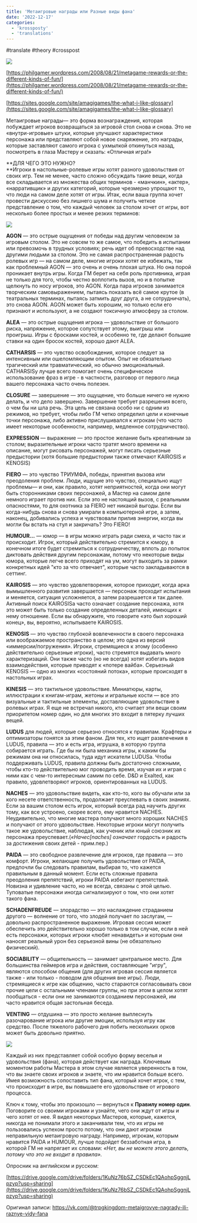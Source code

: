 ```yaml
---
title: 'Метаигровые награды или Разные виды фана'
date: '2022-12-17'
categories:
  - 'krossposty'
  - 'translations'
---
```


#translate #theory #crosspost

![](https://cyborgsandmages.com/wp-content/uploads/2022/12/121722_1833_1.png)

[https://philgamer.wordpress.com/2008/08/21/metagame-rewards-or-the-different-kinds-of-fun/](https://philgamer.wordpress.com/2008/08/21/metagame-rewards-or-the-different-kinds-of-fun/)

[https://sites.google.com/site/amagigames/the-what-i-like-glossary](https://sites.google.com/site/amagigames/the-what-i-like-glossary)

Метаигровые награды— это форма вознаграждения, которая побуждает игроков возвращаться за игровой стол снова и снова. Это не «внутри-игровые» штуки, которые улучшают характеристики персонажа или представляют собой новое снаряжение, это награды, которые заставляют самого игрока с ухмылкой откинуться назад, посмотреть в глаза Мастеру и сказать: «Отличная игра!»

**ДЛЯ ЧЕГО ЭТО НУЖНО?  
**Игроки в настольные-ролевые игры хотят разного удовольствия от своих игр. Тем не менее, часто сложно обсуждать такие вещи, когда все складывается из множества общих терминов - «манчкин», «актер», «нарративщик» и других категорий, которые чрезмерно упрощают то, что люди на самом деле хотят от игры. Итак, если ваша группа хочет провести дискуссию без лишнего шума и получить четкое представление о том, что каждый человек за столом хочет от игры, вот несколько более простых и менее резких терминов:

![](https://cyborgsandmages.com/wp-content/uploads/2022/12/121722_1833_2.png)

**AGON** — это острые ощущения от победы над другим человеком за игровым столом. Это не совсем то же самое, что победить в испытании или превозмочь в трудных условиях; речь идет об превосходстве над другими людьми за столом. Это не самая распространенная радость ролевых игр — на самом деле, многие игроки хотят ее избежать, так как проблемный AGON — это очень и очень плохая штука. Но она порой проникает внутрь игры. Когда ГМ берет на себя роль противника, играя не только для того, чтобы честно воплотить вызов, но и в попытке щелкнуть по носу игроков, это AGON. Когда пара игроков занимается творческим самовыражением, пытаясь показать всё самое крутое (в театральных терминах, пытаясь затмить друг друга, а не сотрудничать), это снова AGON. AGON может быть хорошим, но только если его признают и используют, а не создают токсичную атмосферу за столом.

**ALEA** — это острые ощущения игрока — удовольствие от большого риска, напряжение, которое сопутствует этому, выигрыш или проигрыш. Игры с бросками костей, и особенно те, где делают большие ставки на один бросок костей, хорошо дают ALEA.

**CATHARSIS** — это чувство освобождения, которое следует за интенсивным или ошеломляющим опытом. Опыт не обязательно трагический или травматический, но обычно эмоциональный. CATHARSISу лучше всего помогает очень специфическое использование фраз в игре - в частности, разговор от первого лица вашего персонажа часто очень полезен.

**CLOSURE** — завершение — это ощущение, что больше ничего не нужно делать, и что дело завершено. Завершение требует разрешения всего, о чем бы ни шла речь. Эта цель не связана особо ни с одним из режимов, но требует, чтобы либо ГМ четко определил цели и конечные точки персонажа, либо активно прислушивался к игрокам (что часто имеет некоторые особенности, например, медленное сотрудничество).

**EXPRESSION** — выражение — это простое желание быть креативным за столом; выразительные игроки часто тратят много времени на описание, могут рисовать персонажей, могут писать серьезные предыстории (хотя большие предыстории также отмечают KAIROSIS и KENOSIS)

**FIERO** — это чувство ТРИУМФА, победы, принятия вызова или преодоления проблем. Люди, ищущие это чувство, специально ищут проблемы— и они, как правило, хотят неприятностей, когда они могут быть сторонниками своих персонажей, а Мастер на самом деле немного играет против них. Если это не настоящий вызов, с реальными опасностями, то для охотника за FIERO нет никакой выгоды. Если вы когда-нибудь снова и снова умирали в компьютерной игре, а затем, наконец, добивались успеха и чувствовали прилив энергии, когда вы могли бы встать на стул и закричать? Это FIERO!

**HUMOUR…** — юмор — в игры можно играть ради смеха, и часто так и происходит. Игрок, который действительно стремится к юмору, в конечном итоге будет стремиться к сотрудничеству, вплоть до попыток диктовать действия другим персонажам, потому что некоторые виды юмора, которые легче всего приходят на ум, могут выходить за рамки конкретных идей "кто за что отвечает", которые часто закладываются в сеттинг.

**KAIROSIS** — это чувство удовлетворения, которое приходит, когда арка вымышленного развития завершается — персонаж проходит испытания и меняется, ситуация усложняется, а затем разрешается и так далее. Активный поиск KAIROSISа часто означает создание персонажа, хотя это может быть только создание определенных деталей, имеющих к нему отношение. Если вы обнаружите, что говорите «это был хороший конец», вы, вероятно, испытываете KAIROSIS.

**KENOSIS** — это чувство глубокой вовлеченности в своего персонажа или воображаемое пространство в целом; это одна из версий «иммерсии/погружения». Игроки, стремящиеся к этому (особенно действительно серьезные игроки), часто стремятся выдавать много характеризаций. Они также часто (но не всегда) хотят избегать видов взаимодействия, которые приводят к «потере вайба». Серьезный KENOSIS — одно из многих «состояний потока», которые происходят в настольных играх.

**KINESIS** — это тактильное удовольствие. Миниатюры, карты, иллюстрации к книгам-играм, жетоны и игральные кости — все это визуальные и тактильные элементы, доставляющие удовольствие в ролевых играх. Я еще не встречал никого, кто считает эти вещи своим приоритетом номер один, но для многих это входит в пятерку лучших вещей.

**LUDUS** для людей, которые серьезно относятся к правилам. Крафтеры и оптимизаторы гонятся за этим фаном. Для тех, кто ищет развлечения в LUDUS, правила — это и есть игра, игрушка, в которую группа собирается играть. Где бы ни была механика игры, к каким бы режимам она ни относилась, туда идут искатели LUDUSа. Чтобы поддерживать LUDUS, правила должны быть достаточно сложными, чтобы кто-то действительно мог проводить время, изучая их и играя с ними как с чем-то интересным самим по себе. D&D и Exalted, как правило, удовлетворяют игроков, ориентированных на LUDUS.

**NACHES** — это удовольствие видеть, как кто-то, кого вы обучали или за кого несете ответственность, продолжает преуспевать в своих знаниях. Если за вашим столом есть игрок, который всегда рад научить других тому, как все устроено, скорее всего, ему нравится NACHES. Неудивительно, что многие мастера получают много хороших NACHES и получают от этого удовольствие. Некоторые игроки могут получить такое же удовольствие, наблюдая, как ученик или юный союзник их персонажа преуспевает.(*«Начес\[naches\]* *означает* гордость и радость за достижения своих детей - прим.пер.)

**PAIDA** — это свободное развлечение для игроков, где правила — это комфорт. Игроки, желающие получить удовольствие от PAIDA, предпочли бы следовать правилам, выбирая то, что кажется правильным в данный момент. Если есть сложные правила преодоления препятствий, игроки PAIDA избегают препятствий. Новизна и удивление часто, но не всегда, связаны с этой целью. Туповатые персонажи иногда сигнализируют о том, что они хотят такого фана.

**SCHADENFREUDE** — злорадство — это наслаждение страданием другого — волнение от того, что злодей получает по заслугам, — довольно распространенное выражение. Игровая сессия может обеспечить это действительно хорошо только в том случае, если в ней есть персонажи, которых игроки «любят ненавидеть» и которым они наносят реальный урон без серьезной вины (не обязательно физический).

**SOCIABILITY** — общительность — занимает центральное место. Для большинства геймеров игра и действия, составляющие "игру", являются способом общения (для других игровая сессия является также - или только - поводом для общения вне игры). Люди, стремящиеся к игре как общению, часто стараются согласовывать свои прочие цели с остальными членами группы, но при этом в целом хотят пообщаться - если они не занимаются созданием персонажей, им часто нравится общая застольная беседа.

**VENTING** — отдушина — это просто желание выплеснуть разочарование игрока или другие эмоции, используя игру как средство. После тяжелого рабочего дня побить нескольких орков может быть довольно приятно.

![](https://cyborgsandmages.com/wp-content/uploads/2022/12/121722_1833_3.png)

Каждый из них представляет собой особую форму веселья и удовольствия (фана), которая действует как награда. Ключевым моментом работы Мастера в этом случае является уверенность в том, что вы знаете своих игроков и знаете, что им нравится больше всего. Имея возможность сопоставить тип фана, который хочет игрок, с тем, что происходит в игре, вы повышаете его удовольствие от игрового процесса.

Ключ к тому, чтобы это произошло — вернуться к **Правилу номер один**. Поговорите со своими игроками и узнайте, чего они ждут от игры и чего хотят от нее. Я видел некоторых Мастеров, которые, кажется, никогда не понимали этого и заканчивали тем, что их игры не пользовались успехом просто потому, что они дают игрокам неправильную метаигровую награду. Например, игрокам, которым нравится PAIDA и HUMOUR, лучше подойдет беззаботная игра, в которой ГМ не напрягает их словами: *«Нет, вы не можете этого делать, потому что это не входит в правила».*

Опросник на английском и русском:

[https://drive.google.com/drive/folders/1KuNz76bSZ_CSDkEc1QAohpSggnjLpzyp?usp=sharing](https://drive.google.com/drive/folders/1KuNz76bSZ_CSDkEc1QAohpSggnjLpzyp?usp=sharing)



Оригинал записи: https://vk.com/@trpgkingdom-metaigrovye-nagrady-ili-raznye-vidy-fana
